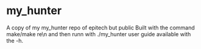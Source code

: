 # my_hunter
A copy of my my_hunter repo of epitech but public
Built with the command make/make re\n
and then runn with ./my_hunter
user guide available with the -h.

